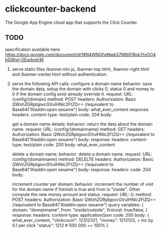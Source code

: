 clickcounter-backend
====================

The Google App Engine cloud app that supports the Click Counter.


TODO
----
specification available here: https://docs.google.com/document/d/18N4WNGfieNwkS7Nfb518ok7tvOO4bGWwl-0EqdoqIrM

1) serve static files /banner.min.js, /banner-top.html, /banner-right.html and /banner-center.html without authentication.

2) serve the following API calls:
  configure a domain name
     behavior: save the domain data, setup the domain with clicks 0, status 0 and money to 0
     if the domain config exist already override it.
     request:
         URL: /config/{domain}
         method: POST
         headers:
          Authorization: Basic QWxhZGRpbjpvcGVuIHNlc2FtZQ== //equivalent to Base64("Aladdin:open sesame")
         body: what_ever_content
     response:
         headers:
          content-type: text/plain
          code: 204
         body:

   get a domain name details:
     behavior: return the data about the domain name.
     request:
         URL: /config/{domainname}
         method: GET
         headers:
          Authorization: Basic QWxhZGRpbjpvcGVuIHNlc2FtZQ== //equivalent to Base64("Aladdin:open sesame")
         body:
     response:
         headers:
          content-type: text/plain
          code: 200
         body: what_ever_content


   delete a domain name:
     behavior: delete a domain name.
     request:
         URL: /config/{domainname}
         method: DELELTE
         headers:
          Authorization: Basic QWxhZGRpbjpvcGVuIHNlc2FtZQ== //equivalent to Base64("Aladdin:open sesame")
         body:
     response:
         headers:
          code: 204
         body:

   increment counter per domain:
     behavior: increment the number of visit for the domain name if fistvisit is true and from is "inside".
      Other compute the new money amount and status.
     request:
         URL: /c
         method: POST
         headers:
          Authorization: Basic QWxhZGRpbjpvcGVuIHNlc2FtZQ== //equivalent to Base64("Aladdin:open sesame")
         query variables:
         {
          domain: "domainname",
          from: "inside/outside",
          firstvist: true/false,
         }
     response:
         headers:
          content-type: application/json
          code: 200
         body:
         {
          what_ever_content,
          "clickcount": 12312321,
          "money": 1213123, = inc by 0.1 per click
          "status": 1212 # 500 000 == 100%
         }

